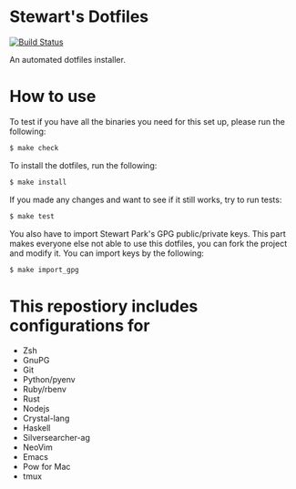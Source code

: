 Stewart's Dotfiles
==================

[![Build Status](https://travis-ci.org/stewartpark/dotfiles.svg?branch=master)](https://travis-ci.org/stewartpark/dotfiles)

An automated dotfiles installer.

How to use
==========

To test if you have all the binaries you need for this set up, please run the following:

```bash
$ make check
```

To install the dotfiles, run the following:

```bash
$ make install
```

If you made any changes and want to see if it still works, try to run tests:

```bash
$ make test
```

You also have to import Stewart Park's GPG public/private keys. This part makes everyone else not able to use this dotfiles, you can fork the project and modify it. You can import keys by the following:

```bash
$ make import_gpg
```

This repostiory includes configurations for
===========================================

- Zsh
- GnuPG
- Git
- Python/pyenv
- Ruby/rbenv
- Rust
- Nodejs
- Crystal-lang
- Haskell
- Silversearcher-ag
- NeoVim
- Emacs
- Pow for Mac
- tmux
